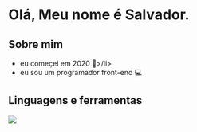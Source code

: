 <h1>Olá, Meu nome é Salvador.</h1>

<h2>Sobre mim</h2>

<ul class="about">
  <li>eu começei em 2020 🚀>/li> 
  <li>eu sou um programador front-end 💻</li>
  </ul>
  
  <h2>Linguagens e ferramentas</h2>
  
  <img src="https://image.flaticon.com/icons/png/512/732/732212.png">
 

